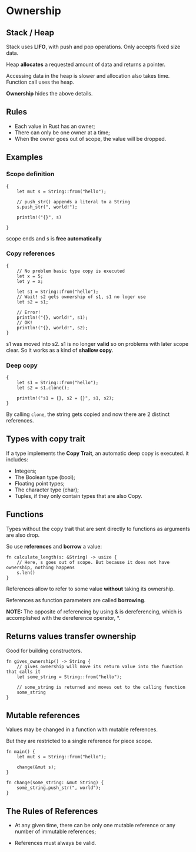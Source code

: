 # Ownership

## Stack / Heap

Stack uses **LIFO**, with push and pop operations. Only accepts fixed size data.

Heap **allocates** a requested amount of data and returns a pointer. 

Accessing data in the heap is slower and allocation also takes time.
Function call uses the heap.

**Ownership** hides the above details.


## Rules

 * Each value in Rust has an owner;
 * There can only be one owner at a time;
 * When the owner goes out of scope, the value will be dropped.


## Examples

### Scope definition

```rust,no_run
{
    let mut s = String::from("hello");

    // push_str() appends a literal to a String
    s.push_str(", world!");

    println!("{}", s)

}
```

scope ends and s is **free automatically**

### Copy references

```rust,no_run
{
    // No problem basic type copy is executed
    let x = 5;
    let y = x;

    let s1 = String::from("hello");
    // Wait! s2 gets ownership of s1, s1 no loger use
    let s2 = s1;
    
    // Error!
    println!("{}, world!", s1);
    // OK!
    println!("{}, world!", s2);
}
```

s1 was moved into s2. s1 is no longer **valid** so on problems with later scope clear.
So it works as a kind of **shallow copy**.

### Deep copy

```rust,no_run
{
    let s1 = String::from("hello");
    let s2 = s1.clone();

    println!("s1 = {}, s2 = {}", s1, s2);
}
```

By calling `clone`, the string gets copied and now there are 2 distinct references.


## Types with copy trait

If a type implements the **Copy Trait**, an automatic deep copy is executed. it includes:

 * Integers;
 * The Boolean type (bool);
 * Floating point types;
 * The character type (char);
 * Tuples, if they only contain types that are also Copy.


## Functions

Types without the copy trait that are sent directly to functions as arguments are also drop.

So use **references** and **borrow** a value:

```rust,no_run
fn calculate_length(s: &String) -> usize {
    // Here, s goes out of scope. But because it does not have ownership, nothing happens
    s.len()
}
```
References allow to refer to some value **without** taking its ownership.

References as function parameters are called **borrowing**.

**NOTE:** The opposite of referencing by using & is dereferencing, which is accomplished with the dereference operator, *.

## Returns values transfer ownership

Good for building constructors.

```rust,no_run
fn gives_ownership() -> String {
    // gives_ownership will move its return value into the function that calls it
    let some_string = String::from("hello");

    // some_string is returned and moves out to the calling function
    some_string
}
```

## Mutable references

Values may be changed in a function with mutable references.

But they are restricted to a single reference for piece scope.


```rust,no_run
fn main() {
    let mut s = String::from("hello");

    change(&mut s);
}

fn change(some_string: &mut String) {
    some_string.push_str(", world");
}
```


## The Rules of References

* At any given time, there can be only one mutable reference or any number of immutable references;

* References must always be valid.


